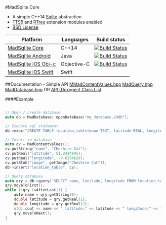 #MadSqlite Core

 * A simple C++14 [Sqlite](https://sqlite.org) abstraction
 * [FTS5](https://sqlite.org/fts5.html) and [RTree](https://www.sqlite.org/rtree.html) extension modules enabled
 * [BSD License](LICENSE.md)

| Platform                                      | Languages                                | Build status                                   |
| --------------------------------------------- | ---------------------------------------- | ---------------------------------------------- |
| [MadSqlite Core](https://github.com/manimaul/madsqlite-core) | C++14 |[![Build Status](https://travis-ci.org/manimaul/madsqlite-core.svg?branch=master)](https://travis-ci.org/manimaul/madsqlite-core) |
| [MadSqlite Android](https://github.com/manimaul/madsqlite-android) | Java | [![Build Status](https://travis-ci.org/manimaul/madsqlite-android.svg?branch=master)](https://travis-ci.org/manimaul/madsqlite-android) |
| [MadSqlite iOS Obj-c](https://github.com/manimaul/madsqlite-ios-objc) | Objective-C  | [![Build Status](https://travis-ci.org/manimaul/madsqlite-ios-objc.svg?branch=master)](https://travis-ci.org/manimaul/madsqlite-ios-objc) |
| [MadSqlite iOS Swift](https://github.com/manimaul/madsqlite-ios-swift) | Swift

##Documentation - Simple API
[MMadContentValues.hpp](/blob/master/src/main/cpp/api/MadContentValues.hpp)
[MadQuery.hpp](/blob/master/src/main/cpp/api/MadQuery.hpp)
[MadDatabase.hpp](/blob/master/src/main/cpp/api/MadDatabase.hpp)
OR
[API (Doxygen) Class List](https://manimaul.github.io/madsqlite-core/annotated.html)

####Example
```cpp

// Open / create database
auto db = MadDatabase::openDatabase("my_database.s3db");

// Execute sql statement
db->exec("CREATE TABLE location_table(name TEXT, latitude REAL, longitude REAL, image BLOB);");

// Insert in database
auto cv = MadContentValues();
cv.putString("name", "Cheshire Cat");
cv.putReal("latitude", 51.2414945);
cv.putReal("longitude", -0.6354629);
cv.putBlob("image", getImage("Cheshire Cat"));
db->insert("location_table", cv);

// Query database
auto qry = db->query("SELECT name, latitude, longitude FROM location_table WHERE name=?", {"Cheshire Cat"});
qry.moveToFirst();
while (!qry.isAfterLast()) {
    auto name = qry.getString(0);
    double latitude = qry.getReal(1);
    double longitude = qry.getReal(2);
    std::cout << name << " latitude:" << latitude << " longitude:" << longitude << std::endl;
    qry.moveToNext();
}

```
